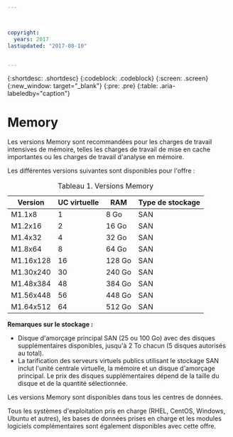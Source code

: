 ```yaml
---



copyright:
  years: 2017
lastupdated: "2017-08-10"


---
```


{:shortdesc: .shortdesc}
{:codeblock: .codeblock}
{:screen: .screen}
{:new_window: target="_blank"}
{:pre: .pre}
{:table: .aria-labeledby="caption"}

# Memory 
Les versions Memory sont recommandées pour les charges de travail intensives de mémoire, telles les charges de travail de mise en cache importantes ou les charges de travail d'analyse en mémoire.

Les différentes versions suivantes sont disponibles pour l'offre :

<table>
<CAPTION>Tableau 1. Versions Memory</CAPTION>
<THEAD>
<TR>
<th>Version</th>
<th>UC virtuelle</th>
<th>RAM</th>
<th>Type de stockage</th>
</TR>
</THEAD>
<TBODY>
<tr>
<td>M1.1x8</td>
<td>1</td>
<td>8 Go</td>
<td>SAN</td>
</tr>
<tr>
<td>M1.2x16</td>
<td>2</td>
<td>16 Go</td>
<td>SAN</td>
</tr>
<tr>
<td>M1.4x32</td>
<td>4</td>
<td>32 Go</td>
<td>SAN</td>
</tr>
<tr>
<td>M1.8x64</td>
<td>8</td>
<td>64 Go</td>
<td>SAN</td>
</tr>
<tr>
<td>M1.16x128</td>
<td>16</td>
<td>128 Go</td>
<td>SAN</td>
</tr>
<tr>
<td>M1.30x240</td>
<td>30</td>
<td>240 Go</td>
<td>SAN</td>
</tr>
<tr>
<td>M1.48x384</td>
<td>48</td>
<td>384 Go</td>
<td>SAN</td>
</tr>
<tr>
<td>M1.56x448</td>
<td>56</td>
<td>448 Go</td>
<td>SAN</td>
</tr>
<tr>
<td>M1.64x512</td>
<td>64</td>
<td>512 Go</td>
<td>SAN</td>
</tr>
</TBODY>
</table>

**Remarques sur le stockage :**
* Disque d'amorçage principal SAN (25 ou 100 Go) avec des disques supplémentaires disponibles, jusqu'à 2 To chacun (5 disques autorisés au total).
* La tarification des serveurs virtuels publics utilisant le stockage SAN inclut l'unité centrale virtuelle, la mémoire et un disque d'amorçage principal. Le prix des disques supplémentaires dépend de la taille du disque et de la quantité sélectionnée.  

Les versions Memory sont disponibles dans tous les centres de données.

Tous les systèmes d'exploitation pris en charge (RHEL, CentOS, Windows, Ubuntu et autres), les bases de données prises en charge et les modules logiciels complémentaires sont également disponibles avec cette offre.  

